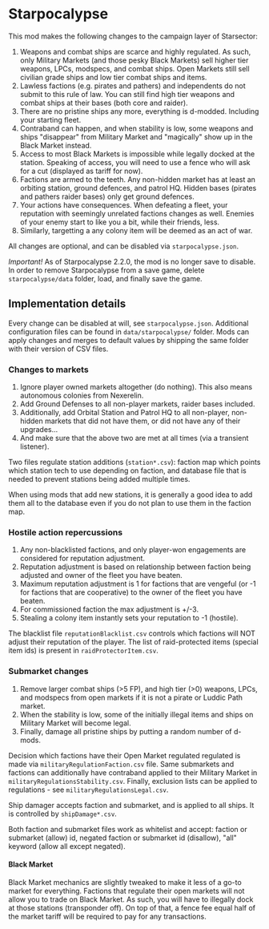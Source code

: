 # Starpocalypse

This mod makes the following changes to the campaign layer of Starsector:

1. Weapons and combat ships are scarce and highly regulated. As such, only Military Markets (and those pesky Black
   Markets) sell higher tier weapons, LPCs, modspecs, and combat ships. Open Markets still sell civilian grade ships
   and low tier combat ships and items.
1. Lawless factions (e.g. pirates and pathers) and independents do not submit to this rule of law. You can still find
   high tier weapons and combat ships at their bases (both core and raider).
1. There are no pristine ships any more, everything is d-modded. Including your starting fleet.
1. Contraband can happen, and when stability is low, some weapons and ships "disappear" from Military Market and
   "magically" show up in the Black Market instead.
1. Access to most Black Markets is impossible while legally docked at the station. Speaking of access, you will need to
   use a fence who will ask for a cut (displayed as tariff for now).
1. Factions are armed to the teeth. Any non-hidden market has at least an orbiting station, ground defences, and patrol
   HQ. Hidden bases (pirates and pathers raider bases) only get ground defences.
1. Your actions have consequences. When defeating a fleet, your reputation with seemingly unrelated factions changes as
   well. Enemies of your enemy start to like you a bit, while their friends, less.
1. Similarly, targetting a any colony item will be deemed as an act of war.

All changes are optional, and can be disabled via `starpocalypse.json`.

_Important!_ As of Starpocalypse 2.2.0, the mod is no longer save to disable. In order to remove Starpocalypse from
a save game, delete `starpocalypse/data` folder, load, and finally save the game.

## Implementation details

Every change can be disabled at will, see `starpocalypse.json`.
Additional configuration files can be found in `data/starpocalypse/` folder.
Mods can apply changes and merges to default values by shipping the same folder with their version of CSV files.

### Changes to markets

1. Ignore player owned markets altogether (do nothing). This also means autonomous colonies from Nexerelin.
1. Add Ground Defenses to all non-player markets, raider bases included.
1. Additionally, add Orbital Station and Patrol HQ to all non-player, non-hidden markets that did not have them, or did
   not have any of their upgrades...
1. And make sure that the above two are met at all times (via a transient listener).

Two files regulate station additions (`station*.csv`): faction map which points which station tech to use depending on
faction, and database file that is needed to prevent stations being added multiple times.

When using mods that add new stations, it is generally a good idea to add them all to the database even if you do not
plan to use them in the faction map.

### Hostile action repercussions

1. Any non-blacklisted factions, and only player-won engagements are considered for reputation adjustment.
1. Reputation adjustment is based on relationship between faction being adjusted and owner of the fleet you have beaten.
1. Maximum reputation adjustment is 1 for factions that are vengeful (or -1 for factions that are cooperative) to the
   owner of the fleet you have beaten.
1. For commissioned faction the max adjustment is +/-3.
1. Stealing a colony item instantly sets your reputation to -1 (hostile).

The blacklist file `reputationBlacklist.csv` controls which factions will NOT adjust their reputation of the player.
The list of raid-protected items (special item ids) is present in `raidProtectorItem.csv`.

### Submarket changes

1. Remove larger combat ships (>5 FP), and high tier (>0) weapons, LPCs, and modspecs from open markets if it is not a
   pirate or Luddic Path market.
1. When the stability is low, some of the initially illegal items and ships on Military Market will become legal.
1. Finally, damage all pristine ships by putting a random number of d-mods.

Decision which factions have their Open Market regulated regulated is made via `militaryRegulationFaction.csv` file.
Same submarkets and factions can additionally have contraband applied to their Military Market in
`militaryRegulationsStability.csv`.
Finally, exclusion lists can be applied to regulations - see `militaryRegulationsLegal.csv`.

Ship damager accepts faction and submarket, and is applied to all ships. It is controlled by `shipDamage*.csv`.

Both faction and submarket files work as whitelist and accept: faction or submarket (allow) id, negated faction or
submarket id (disallow), "all" keyword (allow all except negated).

#### Black Market

Black Market mechanics are slightly tweaked to make it less of a go-to market for everything.
Factions that regulate their open markets will not allow you to trade on Black Market.
As such, you will have to illegally dock at those stations (transponder off).
On top of that, a fence fee equal half of the market tariff will be required to pay for any transactions.
